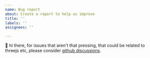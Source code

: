 ```yaml
---
name: Bug report
about: Create a report to help us improve
title: ''
labels: ''
assignees: ''

---
```


👋 hi there, for issues that aren't that pressing, that could be related to threejs etc, please consider [github discussions](https://github.com/react-spring/react-three-fiber/discussions).

